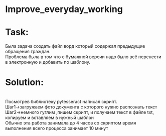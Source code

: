 # Improve_everyday_working
<h1>Task:</h1>
Была задача создать файл ворд который содержал предыдущие обращения граждан.<br>
Проблема была в том что с бумажной версии надо было всё перенести в электронную и добавить по шаблону.<br>
<h1>Solution:</h1><br>
Посмотрев библиотеку pytesseract написал скрипт.<br>
Шаг1->загружаем фото документа с которого нужно распознать текст<br>
Шаг2->немного гуглим ,пишем скрипт, и получаем текст в файле txt, копируем и вставляем в нужный шаблон<br>
Обычно эта работа занимала до 4 часов со скриптом время выполнения всего процесса занимает 10 минут<br>
